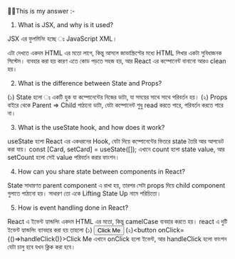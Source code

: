 👨‍💻This is my answer :-

1.  What is JSX, and why is it used?

JSX এর ফুলমিনিং হচ্ছে ঃ JavaScript XML।

এটা দেখতে একদম HTML এর মতো লাগে, কিন্তু আসলে জাভাস্ক্রিপ্টের মধ্যে HTML লিখার একটা সুবিধাজনক সিস্টেম। ব্যবহার করা হয় কারণ এতে কোড পড়তে সহজ হয়, আর React এর কম্পোনেন্ট বানানো আরও clean হয়।

2. What is the difference between State and Props?

(১) State হলো ঃ একটি হুক যা কম্পোনেন্টের নিজের ডাটা, যা সময়ের সাথে সাথে পরিবর্তন হয়।
(২) Props বাইরে থেকে Parent => Child পাঠানো ডাটা, যেটা কম্পোনেন্ট শুধু read করতে পারে, পরিবর্তন করতে পারে না।

3. What is the useState hook, and how does it work?

useState হলো React এর একধরনের Hook, যেটা দিয়ে কম্পোনেন্টের ভিতরে state তৈরি আর আপডেট করা যায়।
const [Card, setCard] = useState([]);
এখানে count হলো state value, আর setCount হলো সেই value পরিবর্তন করার ফাংশন।

4. How can you share state between components in React?

State সাধারণত parent component এ রাখা হয়,
তারপর সেটা props দিয়ে child component গুলাতে পাঠানো হয়।
সাধারণ তো একে Lifting State Up নামে পরিচিতো।

5. How is event handling done in React?

React এ ইভেন্ট হ্যান্ডলিং একদম HTML এর মতো, কিন্তু camelCase ব্যবহার করতে হয়।
react এ দুটি ইভেন্ট হ্যান্ডলিং ব্যাবহার করা হয় তাহলো
(১) <button onClick={handleClick}>Click Me</button>
(২)<button onClick={()=>handleClick()}>Click Me</button>
এখানে onClick হলো ইভেন্ট, আর handleClick হলো ফাংশন যেটা চালু হবে যখন ক্লিক করা হবে।
